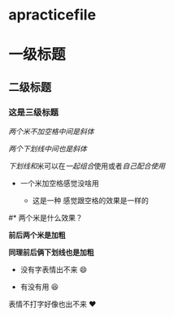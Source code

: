 # apracticefile
# 一级标题


## 二级标题


### 这是三级标题

*两个米不加空格中间是斜体*

_两个下划线中间也是斜体_

*下划线和*米可以在*一起组合*使用或者*自己配合使用*

* 一个米加空格感觉没啥用

  * 这是一种
    感觉跟空格的效果是一样的
 
#* 两个米是什么效果？

 **前后两个米是加粗**

 __同理前后俩下划线也是加粗__

* 没有字表情出不来 :smile:

* 有没有用 :satisfied:

表情不打字好像也出不来 :heart:
